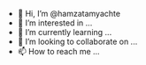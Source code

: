 - 👋 Hi, I’m @hamzatamyachte
- 👀 I’m interested in ...
- 🌱 I’m currently learning ...
- 💞️ I’m looking to collaborate on ...
- 📫 How to reach me ...

<!---
hamzatamyachte/hamzatamyachte is a ✨ special ✨ repository because its `README.md` (this file) appears on your GitHub profile.
You can click the Preview link to take a look at your changes.
--->
